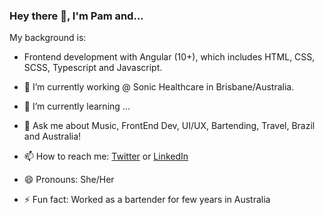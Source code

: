 ### Hey there 👋, I'm Pam and...

My background is:

- Frontend development with Angular (10+), which includes HTML, CSS, SCSS, Typescript and Javascript.

- 🔭 I’m currently working @ Sonic Healthcare in Brisbane/Australia.
- 🌱 I’m currently learning ...
  <!-- - 👯 I’m looking to collaborate on ... -->
  <!-- - 🤔 I’m looking for help with ... -->
- 💬 Ask me about Music, FrontEnd Dev, UI/UX, Bartending, Travel, Brazil and Australia!
- 📫 How to reach me: [Twitter](https://twitter.com/pamgaiguer) or [LinkedIn](https://www.linkedin.com/in/pamellagaiguer/)
- 😄 Pronouns: She/Her
- ⚡ Fun fact: Worked as a bartender for few years in Australia
